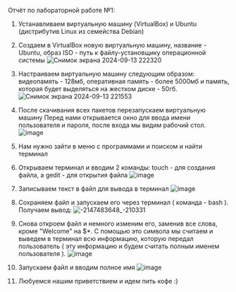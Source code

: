 Отчёт по лабораторной работе №1: 

1) Устанавливаем виртуальную машину (VirtualBox) и Ubuntu (дистрибутив Linux из семейства Debian)
2) Создаем в VirtualBox новую виртуальную машину, название - Ubuntu, образ ISO - путь к файлу-установщику операционной системы
   ![Снимок экрана 2024-09-13 222320](https://github.com/user-attachments/assets/da5535c5-0a6d-4801-9176-ed8d03001035)
3) Настраиваем виртуальную машину следующим образом: видеопамять - 128мб, оперативная память - более 5000мб и память, которая будет выделяться на жестком диске - 50гб.
   ![Снимок экрана 2024-09-13 221553](https://github.com/user-attachments/assets/3553e736-4586-480f-82ea-a114fc3ad8c1)
4) После скачивания всех пакетов перезапускаем виртуальную машину
   Перед нами открывается окно для ввода имени пользователя и пароля, после входа мы видим рабочий стол.
   ![image](https://github.com/user-attachments/assets/a9178d0f-362e-4bf0-a461-31974bf12302)

5) Нам нужно зайти в меню с программами и поиском и найти терминал
6) Открываем терминал и вводим 2 команды: touch - для создания файла, а gedit - для открытия файла
   ![image](https://github.com/user-attachments/assets/a35d1f47-2923-48b6-b96f-b77f7bee66f9)
7) Записываем текст в файл для вывода в терминал
   ![image](https://github.com/user-attachments/assets/401fb285-2cde-4581-ad5e-6d48620def0b)
8) Сохраняем файл и запускаем его через терминал ( команда - bash ). Получаем вывод:
    ![-2147483648_-210331](https://github.com/user-attachments/assets/73c78eca-46de-401e-b1db-660d6ce18162)
9) Снова откроем файл и немного изменим его, заменив все слова, кроме "Welcome" на $*. С помощью это символа мы считаем и выведем в терминал всю информацию, которую передал пользователь ( эту информацию и будем считать полным именем пользователя ).
    ![image](https://github.com/user-attachments/assets/469b1ec6-f9bd-46a6-a4e2-528059df07f4)
10) Запускаем файл и вводим полное имя
    ![image](https://github.com/user-attachments/assets/311e9fec-4092-4e44-bcf5-2b8f22cb3000)
11) Любуемся нашим приветствием и идем пить кофе :)

